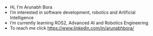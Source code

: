 -  Hi, I’m Arunabh Bora
-  I’m interested in software development, robotics and Artificial Intelligence
-  I’m currently learning ROS2, Advanced AI and Robotics Engineering
- To reach me click https://www.linkedin.com/in/arunabhbora/

<!---
arunabh-alt/arunabh-alt is a ✨ special ✨ repository because its `README.md` (this file) appears on your GitHub profile.
You can click the Preview link to take a look at your changes.
--->
